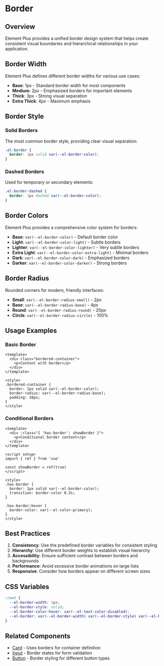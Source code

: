 # Border

## Overview

Element Plus provides a unified border design system that helps create consistent visual boundaries and hierarchical relationships in your application.

## Border Width

Element Plus defines different border widths for various use cases:

- **Base**: 1px - Standard border width for most components
- **Medium**: 2px - Emphasized borders for important elements
- **Thick**: 3px - Strong visual separation
- **Extra Thick**: 4px - Maximum emphasis

## Border Style

### Solid Borders
The most common border style, providing clear visual separation:

```css
.el-border {
  border: 1px solid var(--el-border-color);
}
```

### Dashed Borders
Used for temporary or secondary elements:

```css
.el-border-dashed {
  border: 1px dashed var(--el-border-color);
}
```

## Border Colors

Element Plus provides a comprehensive color system for borders:

- **Base**: `var(--el-border-color)` - Default border color
- **Light**: `var(--el-border-color-light)` - Subtle borders
- **Lighter**: `var(--el-border-color-lighter)` - Very subtle borders
- **Extra Light**: `var(--el-border-color-extra-light)` - Minimal borders
- **Dark**: `var(--el-border-color-dark)` - Emphasized borders
- **Darker**: `var(--el-border-color-darker)` - Strong borders

## Border Radius

Rounded corners for modern, friendly interfaces:

- **Small**: `var(--el-border-radius-small)` - 2px
- **Base**: `var(--el-border-radius-base)` - 4px
- **Round**: `var(--el-border-radius-round)` - 20px
- **Circle**: `var(--el-border-radius-circle)` - 100%

## Usage Examples

### Basic Border
```vue
<template>
  <div class="bordered-container">
    <p>Content with border</p>
  </div>
</template>

<style>
.bordered-container {
  border: 1px solid var(--el-border-color);
  border-radius: var(--el-border-radius-base);
  padding: 16px;
}
</style>
```

### Conditional Borders
```vue
<template>
  <div :class="{ 'has-border': showBorder }">
    <p>Conditional border content</p>
  </div>
</template>

<script setup>
import { ref } from 'vue'

const showBorder = ref(true)
</script>

<style>
.has-border {
  border: 1px solid var(--el-border-color);
  transition: border-color 0.3s;
}

.has-border:hover {
  border-color: var(--el-color-primary);
}
</style>
```

## Best Practices

1. **Consistency**: Use the predefined border variables for consistent styling
2. **Hierarchy**: Use different border weights to establish visual hierarchy
3. **Accessibility**: Ensure sufficient contrast between borders and backgrounds
4. **Performance**: Avoid excessive border animations on large lists
5. **Responsive**: Consider how borders appear on different screen sizes

## CSS Variables

```css
:root {
  --el-border-width: 1px;
  --el-border-style: solid;
  --el-border-color-hover: var(--el-text-color-disabled);
  --el-border: var(--el-border-width) var(--el-border-style) var(--el-border-color);
}
```

## Related Components

- [Card](../data-display-components/card.md) - Uses borders for container definition
- [Input](../form-components/input.md) - Border states for form validation
- [Button](./button.md) - Border styling for different button types